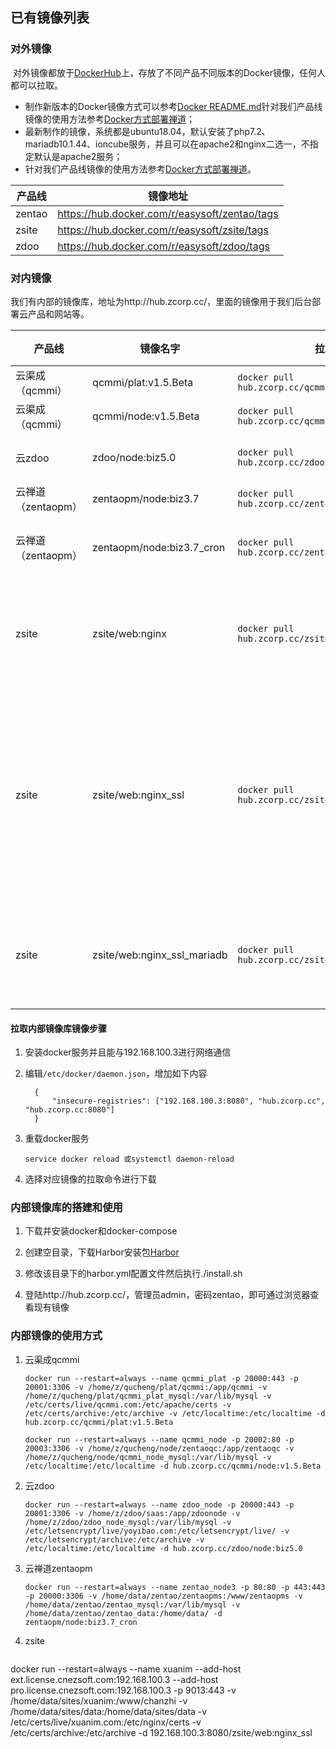 ## 已有镜像列表
### 对外镜像
​	对外镜像都放于[DockerHub](https://hub.docker.com/u/easysoft)上，存放了不同产品不同版本的Docker镜像，任何人都可以拉取。

* 制作新版本的Docker镜像方式可以参考[Docker README.md](https://svn.zcorp.cc/easysoft/trunk/docker/REAFME.md)针对我们产品线镜像的使用方法参考[Docker方式部署禅道](https://www.zentao.net/book/zentaopmshelp/40.html)；
* 最新制作的镜像，系统都是ubuntu18.04，默认安装了php7.2、mariadb10.1.44、ioncube服务，并且可以在apache2和nginx二选一，不指定默认是apache2服务；
* 针对我们产品线镜像的使用方法参考[Docker方式部署禅道](https://www.zentao.net/book/zentaopmshelp/40.html)。

| 产品线 | 镜像地址                                      |
| ------ | --------------------------------------------- |
| zentao | https://hub.docker.com/r/easysoft/zentao/tags |
| zsite  | https://hub.docker.com/r/easysoft/zsite/tags  |
| zdoo   | https://hub.docker.com/r/easysoft/zdoo/tags   |

### 对内镜像

​	我们有内部的镜像库，地址为http://hub.zcorp.cc/，里面的镜像用于我们后台部署云产品和网站等。

| 产品线             | 镜像名字                    | 拉取命令                                                 | 镜像描述                                                     |
| ------------------ | --------------------------- | -------------------------------------------------------- | ------------------------------------------------------------ |
| 云渠成（qcmmi）    | qcmmi/plat:v1.5.Beta        | ```docker pull hub.zcorp.cc/qcmmi/plat:v1.5.Beta```      | 云渠成主站点                                                 |
| 云渠成（qcmmi）    | qcmmi/node:v1.5.Beta        | ```docker pull hub.zcorp.cc/qcmmi/node:v1.5.Beta```      | 云渠成分站点                                                 |
| 云zdoo             | zdoo/node:biz5.0            | ```docker pull hub.zcorp.cc/zdoo/node:biz5.0```          | 云zdoo的分站点                                               |
| 云禅道（zentaopm） | zentaopm/node:biz3.7        | ```docker pull hub.zcorp.cc/zentaopm/node:biz3.7```      | 云禅道分站点                                                 |
| 云禅道（zentaopm） | zentaopm/node:biz3.7_cron   | ```docker pull hub.zcorp.cc/zentaopm/node:biz3.7_cron``` | 云禅道分站点(增加计划任务)                                   |
| zsite              | zsite/web:nginx             | ```docker pull hub.zcorp.cc/zsite/web:nginx```           | 部署http服务的zsite，容器没有mysql服务                       |
| zsite              | zsite/web:nginx_ssl         | ```docker pull hub.zcorp.cc/zsite/web:nginx_ssl```       | 主要用于web节点部署的站点服务，容器没有mysql服务，数据库都使用的物理机上的数据库 |
| zsite              | zsite/web:nginx_ssl_mariadb | ```docker pull hub.zcorp.cc/zsite/web:nginx```           | 部署https服务的zsite，内置了mariadb服务                      |

#### 拉取内部镜像库镜像步骤

1. 安装docker服务并且能与192.168.100.3进行网络通信

2. 编辑```/etc/docker/daemon.json```，增加如下内容

   ```shell
     {
         "insecure-registries": ["192.168.100.3:8080", "hub.zcorp.cc", "hub.zcorp.cc:8080"]
     }
   ```

3. 重载docker服务
   ```shell
   service docker reload 或systemctl daemon-reload
   ```
   
4. 选择对应镜像的拉取命令进行下载

### 内部镜像库的搭建和使用
1. 下载并安装docker和docker-compose

2. 创建空目录，下载Harbor安装包[Harbor](https://goharbor.io/docs/2.0.0/install-config/reconfigure-manage-lifecycle/)

3. 修改该目录下的harbor.yml配置文件然后执行./install.sh

4. 登陆http://hub.zcorp.cc/，管理员admin，密码zentao，即可通过浏览器查看现有镜像

### 内部镜像的使用方式

1. 云渠成qcmmi

   ```shell
   docker run --restart=always --name qcmmi_plat -p 20000:443 -p 20001:3306 -v /home/z/qucheng/plat/qcmmi:/app/qcmmi -v /home/z/qucheng/plat/qcmmi_plat_mysql:/var/lib/mysql -v /etc/certs/live/qcmmi.com:/etc/apache/certs -v /etc/certs/archive:/etc/archive -v /etc/localtime:/etc/localtime -d hub.zcorp.cc/qcmmi/plat:v1.5.Beta
   ```

   ```shell
   docker run --restart=always --name qcmmi_node -p 20002:80 -p 20003:3306 -v /home/z/qucheng/node/zentaoqc:/app/zentaoqc -v /home/z/qucheng/node/qcmmi_node_mysql:/var/lib/mysql -v /etc/localtime:/etc/localtime -d hub.zcorp.cc/qcmmi/node:v1.5.Beta
   ```

2. 云zdoo

   ``` shell
   docker run --restart=always --name zdoo_node -p 20000:443 -p 20001:3306 -v /home/z/zdoo/saas:/app/zdoonode -v /home/z/zdoo/zdoo_node_mysql:/var/lib/mysql -v  /etc/letsencrypt/live/yoyibao.com:/etc/letsencrypt/live/ -v /etc/letsencrypt/archive:/etc/archive -v /etc/localtime:/etc/localtime -d hub.zcorp.cc/zdoo/node:biz5.0
   ```

2. 云禅道zentaopm

   ```shell
   docker run --restart=always --name zentao_node3 -p 80:80 -p 443:443 -p 20000:3306 -v /home/data/zentao/zentaopms:/www/zentaopms -v /home/data/zentao/zentao_mysql:/var/lib/mysql -v /home/data/zentao/zentao_data:/home/data/ -d zentaopm/node:biz3.7_cron
   ```
   
2. zsite
   ```shell
docker run --restart=always --name  xuanim --add-host ext.license.cnezsoft.com:192.168.100.3 --add-host pro.license.cnezsoft.com:192.168.100.3 -p 9013:443 -v /home/data/sites/xuanim:/www/chanzhi -v /home/data/sites/data:/home/data/sites/data -v /etc/certs/live/xuanim.com:/etc/nginx/certs -v /etc/certs/archive:/etc/archive -d 192.168.100.3:8080/zsite/web:nginx_ssl
   ```